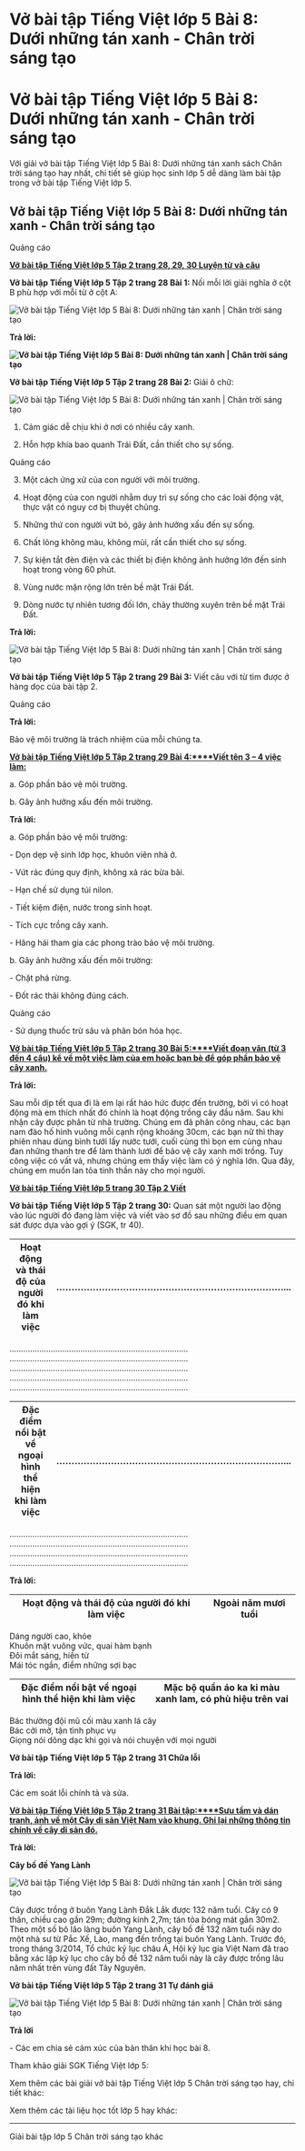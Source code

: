 # Vở bài tập Tiếng Việt lớp 5 Bài 8: Dưới những tán xanh - Chân trời sáng tạo

# Vở bài tập Tiếng Việt lớp 5 Bài 8: Dưới những tán xanh - Chân trời sáng tạo

Với giải vở bài tập Tiếng Việt lớp 5 Bài 8: Dưới những tán xanh sách Chân trời sáng tạo hay nhất, chi tiết sẽ giúp học sinh lớp 5 dễ dàng làm bài tập trong vở bài tập Tiếng Việt lớp 5.

## Vở bài tập Tiếng Việt lớp 5 Bài 8: Dưới những tán xanh - Chân trời sáng tạo

Quảng cáo

[**Vở bài tập Tiếng Việt lớp 5 Tập 2 trang 28, 29, 30 Luyện từ và câu**](https://vietjack.com/vbt-tieng-viet-5-ct/luyen-tu-va-cau-trang-28-vbt-tieng-viet-5-tap-2.jsp)

**Vở bài tập Tiếng Việt lớp 5 Tập 2 trang 28 Bài 1:** Nối mỗi lời giải nghĩa ở cột B phù hợp với mỗi từ ở cột A:

![Vở bài tập Tiếng Việt lớp 5 Bài 8: Dưới những tán xanh | Chân trời sáng tạo](https://vietjack.com/vbt-tieng-viet-5-ct/images/bai-8-duoi-nhung-tan-xanh-236784.PNG)

**Trả lời:**

**![Vở bài tập Tiếng Việt lớp 5 Bài 8: Dưới những tán xanh | Chân trời sáng tạo](https://vietjack.com/vbt-tieng-viet-5-ct/images/bai-8-duoi-nhung-tan-xanh-236783.PNG)**

**Vở bài tập Tiếng Việt lớp 5 Tập 2 trang 28 Bài 2:** Giải ô chữ:

![Vở bài tập Tiếng Việt lớp 5 Bài 8: Dưới những tán xanh | Chân trời sáng tạo](https://vietjack.com/vbt-tieng-viet-5-ct/images/bai-8-duoi-nhung-tan-xanh-236785.PNG)

1) Cảm giác dễ chịu khi ở nơi có nhiều cây xanh.

2) Hỗn hợp khía bao quanh Trái Đất, cần thiết cho sự sống.

Quảng cáo

3) Một cách ứng xử của con người với môi trường.

4) Hoạt động của con người nhằm duy trì sự sống cho các loài động vật, thực vật có nguy cơ bị thuyệt chủng.

5) Những thứ con người vứt bỏ, gây ảnh hưởng xấu đến sự sống.

6) Chất lỏng không màu, không mùi, rất cần thiết cho sự sống.

7) Sự kiện tắt đèn điện và các thiết bị điện không ảnh hưởng lớn đến sinh hoạt trong vòng 60 phút.

8) Vùng nước mặn rộng lớn trên bề mặt Trái Đất.

9) Dòng nước tự nhiên tương đối lớn, chảy thường xuyên trên bề mặt Trái Đất.

**Trả lời:**

![Vở bài tập Tiếng Việt lớp 5 Bài 8: Dưới những tán xanh | Chân trời sáng tạo](https://vietjack.com/vbt-tieng-viet-5-ct/images/bai-8-duoi-nhung-tan-xanh-236786.PNG)

**Vở bài tập Tiếng Việt lớp 5 Tập 2 trang 29 Bài 3:** Viết câu với từ tìm được ở hàng dọc của bài tập 2.

Quảng cáo

**Trả lời:**

Bảo vệ môi trường là trách nhiệm của mỗi chúng ta.

[**Vở bài tập Tiếng Việt lớp 5 Tập 2 trang 29 Bài 4:****Viết tên 3 – 4 việc làm:**](https://vietjack.com/vbt-tieng-viet-5-ct/viet-ten-3-4-viec-lam-vm.jsp)

a. Góp phần bảo vệ môi trường.

b. Gây ảnh hưởng xấu đến môi trường.

**Trả lời:**

a. Góp phần bảo vệ môi trường:

\- Dọn dẹp vệ sinh lớp học, khuôn viên nhà ở.

\- Vứt rác đúng quy định, không xả rác bừa bãi.

\- Hạn chế sử dụng túi nilon.

\- Tiết kiệm điện, nước trong sinh hoạt.

\- Tích cực trồng cây xanh.

\- Hăng hái tham gia các phong trào bảo vệ môi trường.

b. Gây ảnh hưởng xấu đến môi trường:

\- Chặt phá rừng.

\- Đốt rác thải không đúng cách.

Quảng cáo

\- Sử dụng thuốc trừ sâu và phân bón hóa học.

[**Vở bài tập Tiếng Việt lớp 5 Tập 2 trang 30 Bài 5:****Viết đoạn văn (từ 3 đến 4 câu) kể về một việc làm của em hoặc bạn bè để góp phần bảo vệ cây xanh.**](https://vietjack.com/vbt-tieng-viet-5-ct/viet-doan-van-ke-ve-mot-viec-lam-cua-em-hoac-ban-be-vm.jsp)

**Trả lời:**

Sau mỗi dịp tết qua đi là em lại rất háo hức được đến trường, bởi vì có hoạt động mà em thích nhất đó chính là hoạt động trồng cây đầu năm. Sau khi nhận cây được phân từ nhà trường. Chúng em đã phân công nhau, các bạn nam đào hố hình vuông mỗi cạnh rộng khoảng 30cm, các bạn nữ thì thay phiên nhau dùng bình tưới lấy nước tưới, cuối cùng thì bọn em cùng nhau đan những thanh tre để làm thành lưới để bảo vệ cây xanh mới trồng. Tuy công việc có vất vả, nhưng chúng em thấy việc làm có ý nghĩa lớn. Qua đây, chúng em muốn lan tỏa tinh thần này cho mọi người.

[**Vở bài tập Tiếng Việt lớp 5 trang 30 Tập 2 Viết**](https://vietjack.com/vbt-tieng-viet-5-ct/viet-trang-30-vbt-tieng-viet-5-tap-2.jsp)

**Vở bài tập Tiếng Việt lớp 5 Tập 2 trang 30:** Quan sát một người lao động vào lúc người đó đang làm việc và viết vào sơ đồ sau những điều em quan sát được dựa vào gợi ý (SGK, tr 40).

**Hoạt động và thái độ của người đó khi làm việc** | …………………………………………………………………...  
---|---  
…………………………………………………………………...  
…………………………………………………………………...  
…………………………………………………………………...  
…………………………………………………………………...  
…………………………………………………………………...  
  
**Đặc điểm nổi bật về ngoại hình thể hiện khi làm việc** | …………………………………………………………………...  
---|---  
…………………………………………………………………...  
…………………………………………………………………...  
…………………………………………………………………...  
…………………………………………………………………...  
  
**Trả lời:**

**Hoạt động và thái độ của người đó khi làm việc** | Ngoài năm mươi tuổi  
---|---  
Dáng người cao, khỏe  
Khuôn mặt vuông vức, quai hàm bạnh  
Đôi mắt sáng, hiền từ  
Mái tóc ngắn, điểm những sợi bạc  
  
**Đặc điểm nổi bật về ngoại hình thể hiện khi làm việc** | Mặc bộ quần áo ka ki màu xanh lam, có phù hiệu trên vai  
---|---  
Bác thường đội mũ cối màu xanh lá cây  
Bác cởi mở, tận tình phục vụ  
Giọng nói dõng dạc khi gọi và nói chuyện với mọi người  
  
**Vở bài tập Tiếng Việt lớp 5 Tập 2 trang 31 Chữa lỗi**

**Trả lời:**

Các em soát lỗi chính tả và sửa. 

[**Vở bài tập Tiếng Việt lớp 5 Tập 2 trang 31 Bài tập:****Sưu tầm và dán tranh, ảnh về một Cây di sản Việt Nam vào khung. Ghi lại những thông tin chính về cây di sản đó.**](https://vietjack.com/vbt-tieng-viet-5-ct/suu-tam-va-dan-tranh-anh-ve-mot-cay-di-san-viet-nam-vm.jsp)

**Trả lời:**

**Cây bồ đề Yang Lành**

![Vở bài tập Tiếng Việt lớp 5 Bài 8: Dưới những tán xanh | Chân trời sáng tạo](https://vietjack.com/vbt-tieng-viet-5-ct/images/bai-8-duoi-nhung-tan-xanh-236787.PNG)

Cây được trồng ở buôn Yang Lành Đắk Lắk được 132 năm tuổi. Cây có 9 thân, chiều cao gần 29m; đường kính 2,7m; tán tỏa bóng mát gần 30m2. Theo một số bô lão làng buôn Yang Lành, cây bồ đề 132 năm tuổi này do một nhà sư từ Pắc Xế, Lào, mang đến trồng tại buôn Yang Lành. Trước đó, trong tháng 3/2014, Tổ chức kỷ lục châu Á, Hội kỷ lục gia Việt Nam đã trao bằng xác lập kỷ lục cho cây bồ đề 132 năm tuổi này là cây được trồng lâu năm nhất trên vùng đất Tây Nguyên.

**Vở bài tập Tiếng Việt lớp 5 Tập 2 trang 31 Tự đánh giá**

![Vở bài tập Tiếng Việt lớp 5 Bài 8: Dưới những tán xanh | Chân trời sáng tạo](https://vietjack.com/vbt-tieng-viet-5-ct/images/bai-8-duoi-nhung-tan-xanh-236788.PNG)

**Trả lời**

\- Các em chia sẻ cảm xúc của bản thân khi học bài 8.

Tham khảo giải SGK Tiếng Việt lớp 5:

Xem thêm các bài giải vở bài tập Tiếng Việt lớp 5 Chân trời sáng tạo hay, chi tiết khác:

Xem thêm các tài liệu học tốt lớp 5 hay khác:

* * *

Giải bài tập lớp 5 Chân trời sáng tạo khác
